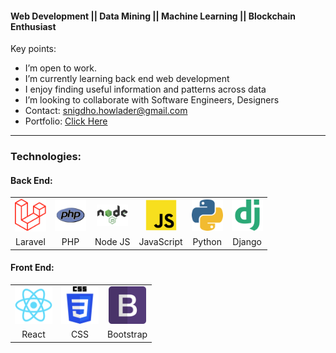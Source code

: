 <h4> Web Development || Data Mining || Machine Learning || Blockchain Enthusiast  </h4>

Key points:

-  I’m open to work.
-  I’m currently learning back end web development
-  I enjoy finding useful information and patterns across data
-  I’m looking to collaborate with Software Engineers, Designers
-  Contact: snigdho.howlader@gmail.com
-  Portfolio: <a href="https://snigdho611.github.io/">Click Here</a>

<hr>
<h3>Technologies:</h3>
<h4>Back End:</h4>
<table>
    <tr>
        <td align="center">
            <img src="./images/laravel.png" width="50">
        </td>
        <td align="center">
            <img src="./images/php.png" width="50">
        </td>
        <td align="center">
            <img src="./images/nodejs.png" width="50">
        </td>
        <td align="center">
            <img src="./images/js.png" width="50">
        </td>
        <td align="center">
            <img src="./images/python.png" width="50">
        </td>
        <td align="center">
            <img src="./images/django.png" width="50">
        </td>
    </tr>
    <tr>
        <td align="center">
            <label>Laravel</label>
        </td>
        <td align="center">
            <label>PHP</label>
        </td>
        <td align="center">
            <label>Node JS</label>
        </td>
        <td align="center">
            <label>JavaScript</label>
        </td>
        <td align="center">
            <label>Python</label>
        </td>
        <td align="center">
            <label>Django</label>
        </td>
    </tr>
</table>
<h4>Front End:</h4>
<table>
    <tr>
        <td align="center">
            <img src="./images/react.png" width="60">
        </td>
        <td align="center">
            <img src="./images/css.png" width="60">
        </td>
        <td align="center">
            <img src="./images/bootstrap.png" width="60">
        </td>
    </tr>
    <tr>
        <td align="center">
            <label>React</label>
        </td>
        <td align="center">
            <label>CSS</label>
        </td>
        <td align="center">
            <label>Bootstrap</label>
        </td>
    </tr>
</table>